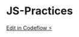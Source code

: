 # JS-Practices

[Edit in Codeflow ⚡️](https://stackblitz.com/~/github.com/PrateekRohilla/JS-Practices)